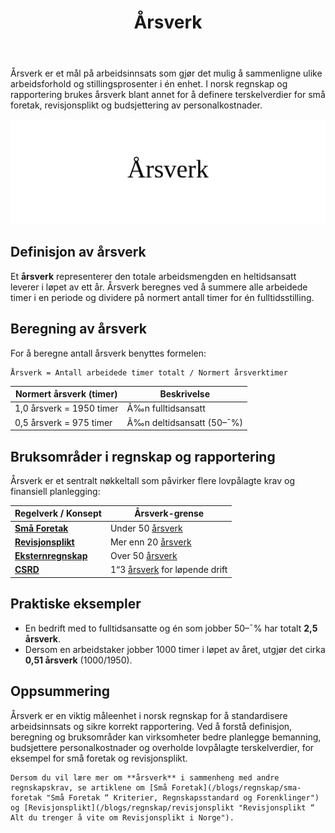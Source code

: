 ﻿---
title: "Årsverk"
seoTitle: "Årsverk | Definisjon, beregning og bruk i regnskap"
description: "Årsverk er et mål på arbeidsinnsats som standardiserer ulike stillingsprosenter til én enhet. Denne artikkelen forklarer hva et årsverk er, hvordan det beregnes, og hvordan nøkkeltallet brukes i rapportering, budsjettering og lovpålagte terskler."
summary: "Kort forklaring av hva et årsverk er, hvordan du beregner årsverk, og hvor det brukes i rapportering og regelverk."
---

Årsverk er et mål på arbeidsinnsats som gjør det mulig å sammenligne ulike arbeidsforhold og stillingsprosenter i én enhet. I norsk regnskap og rapportering brukes årsverk blant annet for å definere terskelverdier for små foretak, revisjonsplikt og budsjettering av personalkostnader.

![Årsverk](arsverk-image.svg)

## Definisjon av årsverk

Et **årsverk** representerer den totale arbeidsmengden en heltidsansatt leverer i løpet av ett år. Årsverk beregnes ved å summere alle arbeidede timer i en periode og dividere på normert antall timer for én fulltidsstilling.

## Beregning av årsverk

For å beregne antall årsverk benyttes formelen:

```
Årsverk = Antall arbeidede timer totalt / Normert årsverktimer
```

| Normert årsverk (timer)   | Beskrivelse                     |
|----------------------------|---------------------------------|
| 1,0 årsverk = 1950 timer   | Ã‰n fulltidsansatt               |
| 0,5 årsverk = 975 timer    | Ã‰n deltidsansatt (50–¯%)         |

## Bruksområder i regnskap og rapportering

Årsverk er et sentralt nøkkeltall som påvirker flere lovpålagte krav og finansiell planlegging:

| Regelverk / Konsept                                                                 | Årsverk-grense                                                 |
|-------------------------------------------------------------------------------------|-----------------------------------------------------------------|
| **[Små Foretak](/blogs/regnskap/sma-foretak "Små Foretak “ Kriterier, Regnskapsstandard og Forenklinger")**             | Under 50 [årsverk](/blogs/regnskap/arsverk "Årsverk")         |
| **[Revisjonsplikt](/blogs/regnskap/revisjonsplikt "Revisjonsplikt “ Alt du trenger å vite om Revisjonsplikt i Norge")** | Mer enn 20 [årsverk](/blogs/regnskap/arsverk "Årsverk")       |
| **[Eksternregnskap](/blogs/regnskap/hva-er-eksternregnskap "Hva er Eksternregnskap? Komplett Guide til Ekstern Finansiell Rapportering")** | Over 50 [årsverk](/blogs/regnskap/arsverk "Årsverk")        |
| **[CSRD](/blogs/regnskap/hva-er-csrd "Hva er CSRD? Guide til bærekraftsrapportering (CSRD) i Norge")**             | 1“3 [årsverk](/blogs/regnskap/arsverk "Årsverk") for løpende drift |

## Praktiske eksempler

* En bedrift med to fulltidsansatte og én som jobber 50–¯% har totalt **2,5 årsverk**.
* Dersom en arbeidstaker jobber 1000 timer i løpet av året, utgjør det cirka **0,51 årsverk** (1000/1950).

## Oppsummering

Årsverk er en viktig måleenhet i norsk regnskap for å standardisere arbeidsinnsats og sikre korrekt rapportering. Ved å forstå definisjon, beregning og bruksområder kan virksomheter bedre planlegge bemanning, budsjettere personalkostnader og overholde lovpålagte terskelverdier, for eksempel for små foretak og revisjonsplikt.

```{.hint}
Dersom du vil lære mer om **årsverk** i sammenheng med andre regnskapskrav, se artiklene om [Små Foretak](/blogs/regnskap/sma-foretak "Små Foretak “ Kriterier, Regnskapsstandard og Forenklinger") og [Revisjonsplikt](/blogs/regnskap/revisjonsplikt "Revisjonsplikt “ Alt du trenger å vite om Revisjonsplikt i Norge").
```











